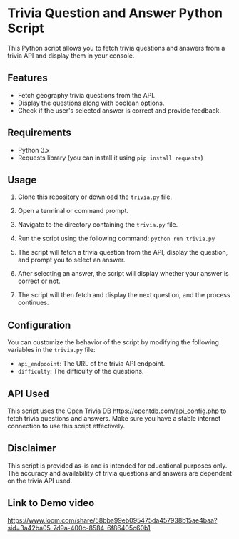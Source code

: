 # Trivia Question and Answer Python Script

This Python script allows you to fetch trivia questions and answers from a trivia API and display them in your console.

## Features

- Fetch geography trivia questions from the API.
- Display the questions along with boolean options.
- Check if the user's selected answer is correct and provide feedback.

## Requirements

- Python 3.x
- Requests library (you can install it using `pip install requests`)

## Usage

1. Clone this repository or download the `trivia.py` file.

2. Open a terminal or command prompt.

3. Navigate to the directory containing the `trivia.py` file.

4. Run the script using the following command:
    `python run trivia.py`

5. The script will fetch a trivia question from the API, display the question, and prompt you to select an answer.

6. After selecting an answer, the script will display whether your answer is correct or not.

7. The script will then fetch and display the next question, and the process continues.


## Configuration

You can customize the behavior of the script by modifying the following variables in the `trivia.py` file:

- `api_endpooint`: The URL of the trivia API endpoint.
- `difficulty`: The difficulty of the questions.

## API Used

This script uses the Open Trivia DB https://opentdb.com/api_config.php to fetch trivia questions and answers. Make sure you have a stable internet connection to use this script effectively.

## Disclaimer

This script is provided as-is and is intended for educational purposes only. The accuracy and availability of trivia questions and answers are dependent on the trivia API used.

## Link to Demo video
https://www.loom.com/share/58bba99eb095475da457938b15ae4baa?sid=3a42ba05-7d9a-400c-8584-6f86405c60b1